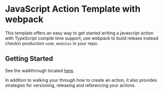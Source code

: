 # JavaScript Action Template with webpack

This template offers an easy way to get started writing a javascript action with TypeScript compile time support, use webpack to build release instead checkin production `node_modules` in your repo.

## Getting Started

See the walkthrough located [here](https://github.com/actions/toolkit/blob/master/docs/javascript-action.md).

In addition to walking your through how to create an action, it also provides strategies for versioning, releasing and referencing your actions.

